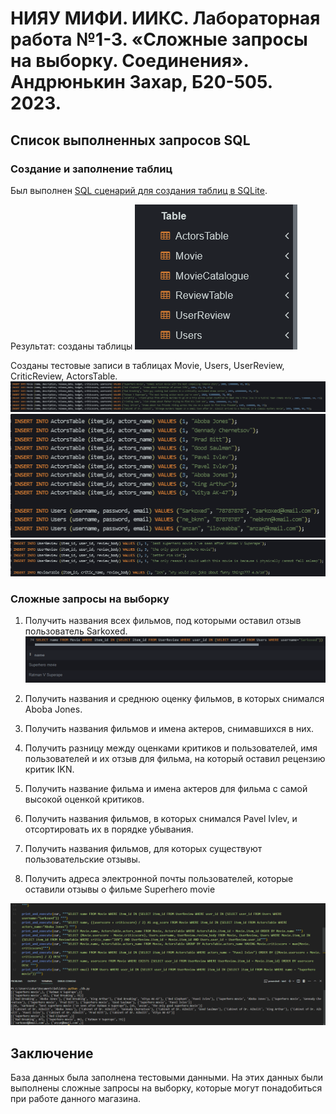 # НИЯУ МИФИ. ИИКС. Лабораторная работа №1-3. «Сложные запросы на выборку. Соединения». Андрюнькин Захар, Б20-505. 2023.

## Список выполненных запросов SQL 

### Создание и заполнение таблиц
   Был выполнен [SQL сценарий для создания таблиц в SQLite](./../lab1/movie_catalogue.sql). 

   Результат: созданы таблицы ![image](./pic/db_table.png)
  
  Созданы тестовые записи в таблицах Movie, Users, UserReview, CriticReview, ActorsTable. ![image](./pic/insert1.png) ![image](./pic/insert2.png) ![image](./pic/insert3.png)




### Сложные запросы на выборку
   1. Получить названия всех фильмов, под которыми оставил отзыв пользователь Sarkoxed. ![image](./pic/query1.png)

   2. Получить названия и среднюю оценку фильмов, в которых снимался Aboba Jones.

   3. Получить названия фильмов и имена актеров, снимавшихся в них.

   4. Получить разницу между оценками критиков и пользователей, имя пользователей и их отзыв для фильма, на который оставил рецензию критик IKN.

   5. Получить название фильма и имена актеров для фильма с самой высокой оценкой критиков.

   6. Получить названия фильмов, в которых снимался Pavel Ivlev, и отсортировать их в порядке убывания.

   7. Получить названия фильмов, для которых существуют пользовательские отзывы.

   8. Получить адреса электронной почты пользователей, которые оставили отзывы о фильме Superhero movie

   ![Запросы 2-8](./pic/query28.png)


## Заключение
База данных была заполнена тестовыми данными. На этих данных были выполнены сложные запросы на выборку, которые могут понадобиться при работе данного магазина.
